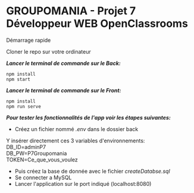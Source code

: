 # GROUPOMANIA - Projet 7 Développeur WEB OpenClassrooms

Démarrage rapide

Cloner le repo sur votre ordinateur

***Lancer le terminal de commande sur le Back:***
```
npm install
npm start
```

***Lancer le terminal de commande sur le Front:***
```
npm install
npm run serve
```

***Pour tester les fonctionnalités de l'app voir les étapes suivantes:***
- Créez un fichier nommé *.env* dans le dossier back

Y insérer directement ces 3 variables d'environnements:\
DB_ID=adminP7\
DB_PW=P7Groupomania\
TOKEN=Ce_que_vous_voulez

- Puis créez la base de donnée avec le fichier *createDatabse.sql*
- Se connecter a MySQL
- Lancer l'application sur le port indiqué (localhost:8080)
